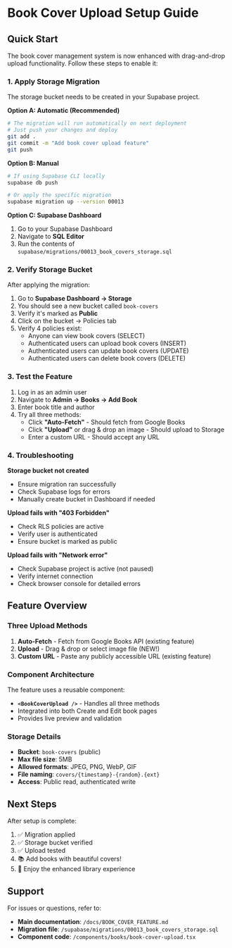 # Book Cover Upload Setup Guide

## Quick Start

The book cover management system is now enhanced with drag-and-drop upload functionality. Follow these steps to enable it:

### 1. Apply Storage Migration

The storage bucket needs to be created in your Supabase project.

**Option A: Automatic (Recommended)**
```bash
# The migration will run automatically on next deployment
# Just push your changes and deploy
git add .
git commit -m "Add book cover upload feature"
git push
```

**Option B: Manual**
```bash
# If using Supabase CLI locally
supabase db push

# Or apply the specific migration
supabase migration up --version 00013
```

**Option C: Supabase Dashboard**
1. Go to your Supabase Dashboard
2. Navigate to **SQL Editor**
3. Run the contents of `supabase/migrations/00013_book_covers_storage.sql`

### 2. Verify Storage Bucket

After applying the migration:

1. Go to **Supabase Dashboard → Storage**
2. You should see a new bucket called `book-covers`
3. Verify it's marked as **Public**
4. Click on the bucket → Policies tab
5. Verify 4 policies exist:
   - Anyone can view book covers (SELECT)
   - Authenticated users can upload book covers (INSERT)
   - Authenticated users can update book covers (UPDATE)
   - Authenticated users can delete book covers (DELETE)

### 3. Test the Feature

1. Log in as an admin user
2. Navigate to **Admin → Books → Add Book**
3. Enter book title and author
4. Try all three methods:
   - Click **"Auto-Fetch"** - Should fetch from Google Books
   - Click **"Upload"** or drag & drop an image - Should upload to Storage
   - Enter a custom URL - Should accept any URL

### 4. Troubleshooting

**Storage bucket not created**
- Ensure migration ran successfully
- Check Supabase logs for errors
- Manually create bucket in Dashboard if needed

**Upload fails with "403 Forbidden"**
- Check RLS policies are active
- Verify user is authenticated
- Ensure bucket is marked as public

**Upload fails with "Network error"**
- Check Supabase project is active (not paused)
- Verify internet connection
- Check browser console for detailed errors

## Feature Overview

### Three Upload Methods

1. **Auto-Fetch** - Fetch from Google Books API (existing feature)
2. **Upload** - Drag & drop or select image file (NEW!)
3. **Custom URL** - Paste any publicly accessible URL (existing feature)

### Component Architecture

The feature uses a reusable component:
- **`<BookCoverUpload />`** - Handles all three methods
- Integrated into both Create and Edit book pages
- Provides live preview and validation

### Storage Details

- **Bucket**: `book-covers` (public)
- **Max file size**: 5MB
- **Allowed formats**: JPEG, PNG, WebP, GIF
- **File naming**: `covers/{timestamp}-{random}.{ext}`
- **Access**: Public read, authenticated write

## Next Steps

After setup is complete:

1. ✅ Migration applied
2. ✅ Storage bucket verified
3. ✅ Upload tested
4. 📚 Add books with beautiful covers!
5. 🎨 Enjoy the enhanced library experience

## Support

For issues or questions, refer to:
- **Main documentation**: `/docs/BOOK_COVER_FEATURE.md`
- **Migration file**: `/supabase/migrations/00013_book_covers_storage.sql`
- **Component code**: `/components/books/book-cover-upload.tsx`





